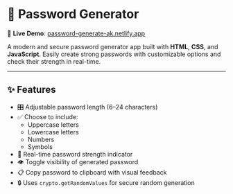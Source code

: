 # 🔐 Password Generator

📍 **Live Demo**: [password-generate-ak.netlify.app](https://password-generate-ak.netlify.app/)

A modern and secure password generator app built with **HTML**, **CSS**, and **JavaScript**. Easily create strong passwords with customizable options and check their strength in real-time.

---

## ✨ Features

- 🎛 Adjustable password length (6–24 characters)
- ✅ Choose to include:
  - Uppercase letters
  - Lowercase letters
  - Numbers
  - Symbols
- 💪 Real-time password strength indicator
- 👁 Toggle visibility of generated password
- 📋 Copy password to clipboard with visual feedback
- 🔒 Uses `crypto.getRandomValues` for secure random generation
